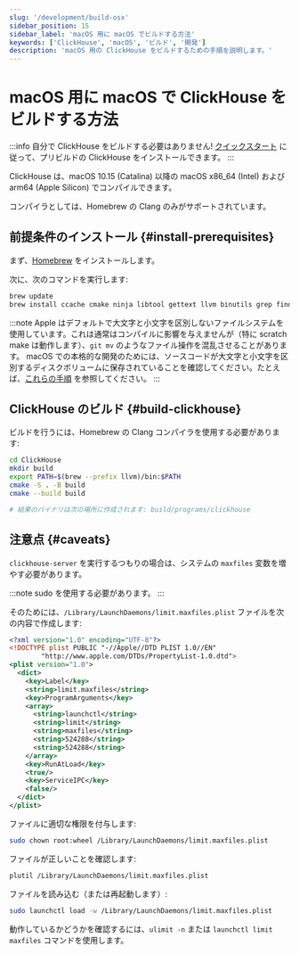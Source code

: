 ```yaml
---
slug: '/development/build-osx'
sidebar_position: 15
sidebar_label: 'macOS 用に macOS でビルドする方法'
keywords: ['ClickHouse', 'macOS', 'ビルド', '開発']
description: 'macOS 用の ClickHouse をビルドするための手順を説明します。'
---
```



# macOS 用に macOS で ClickHouse をビルドする方法

:::info 自分で ClickHouse をビルドする必要はありません!
[クイックスタート](https://clickhouse.com/#quick-start) に従って、プリビルドの ClickHouse をインストールできます。
:::

ClickHouse は、macOS 10.15 (Catalina) 以降の macOS x86_64 (Intel) および arm64 (Apple Silicon) でコンパイルできます。

コンパイラとしては、Homebrew の Clang のみがサポートされています。

## 前提条件のインストール {#install-prerequisites}

まず、[Homebrew](https://brew.sh/) をインストールします。

次に、次のコマンドを実行します:

``` bash
brew update
brew install ccache cmake ninja libtool gettext llvm binutils grep findutils nasm
```

:::note
Apple はデフォルトで大文字と小文字を区別しないファイルシステムを使用しています。これは通常はコンパイルに影響を与えませんが（特に scratch make は動作します）、`git mv` のようなファイル操作を混乱させることがあります。
macOS での本格的な開発のためには、ソースコードが大文字と小文字を区別するディスクボリュームに保存されていることを確認してください。たとえば、[これらの手順](https://brianboyko.medium.com/a-case-sensitive-src-folder-for-mac-programmers-176cc82a3830) を参照してください。
:::

## ClickHouse のビルド {#build-clickhouse}

ビルドを行うには、Homebrew の Clang コンパイラを使用する必要があります:

``` bash
cd ClickHouse
mkdir build
export PATH=$(brew --prefix llvm)/bin:$PATH
cmake -S . -B build
cmake --build build

# 結果のバイナリは次の場所に作成されます: build/programs/clickhouse
```

## 注意点 {#caveats}

`clickhouse-server` を実行するつもりの場合は、システムの `maxfiles` 変数を増やす必要があります。

:::note
sudo を使用する必要があります。
:::

そのためには、`/Library/LaunchDaemons/limit.maxfiles.plist` ファイルを次の内容で作成します:

``` xml
<?xml version="1.0" encoding="UTF-8"?>
<!DOCTYPE plist PUBLIC "-//Apple//DTD PLIST 1.0//EN"
        "http://www.apple.com/DTDs/PropertyList-1.0.dtd">
<plist version="1.0">
  <dict>
    <key>Label</key>
    <string>limit.maxfiles</string>
    <key>ProgramArguments</key>
    <array>
      <string>launchctl</string>
      <string>limit</string>
      <string>maxfiles</string>
      <string>524288</string>
      <string>524288</string>
    </array>
    <key>RunAtLoad</key>
    <true/>
    <key>ServiceIPC</key>
    <false/>
  </dict>
</plist>
```

ファイルに適切な権限を付与します:

``` bash
sudo chown root:wheel /Library/LaunchDaemons/limit.maxfiles.plist
```

ファイルが正しいことを確認します:

``` bash
plutil /Library/LaunchDaemons/limit.maxfiles.plist
```

ファイルを読み込む（または再起動します）:

``` bash
sudo launchctl load -w /Library/LaunchDaemons/limit.maxfiles.plist
```

動作しているかどうかを確認するには、`ulimit -n` または `launchctl limit maxfiles` コマンドを使用します。
